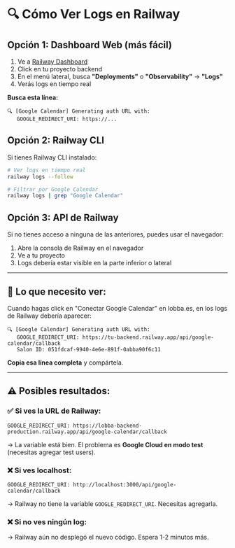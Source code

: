 # 🔍 Cómo Ver Logs en Railway

## Opción 1: Dashboard Web (más fácil)

1. Ve a [Railway Dashboard](https://railway.app/)
2. Click en tu proyecto backend
3. En el menú lateral, busca **"Deployments"** o **"Observability"** → **"Logs"**
4. Verás logs en tiempo real

**Busca esta línea:**

```
🔍 [Google Calendar] Generating auth URL with:
   GOOGLE_REDIRECT_URI: https://...
```

## Opción 2: Railway CLI

Si tienes Railway CLI instalado:

```bash
# Ver logs en tiempo real
railway logs --follow

# Filtrar por Google Calendar
railway logs | grep "Google Calendar"
```

## Opción 3: API de Railway

Si no tienes acceso a ninguna de las anteriores, puedes usar el navegador:

1. Abre la consola de Railway en el navegador
2. Ve a tu proyecto
3. Logs debería estar visible en la parte inferior o lateral

---

## 📸 Lo que necesito ver:

Cuando hagas click en "Conectar Google Calendar" en lobba.es, en los logs de Railway debería aparecer:

```
🔍 [Google Calendar] Generating auth URL with:
   GOOGLE_REDIRECT_URI: https://tu-backend.railway.app/api/google-calendar/callback
   Salon ID: 051fdcaf-9940-4e6e-891f-0abba90f6c11
```

**Copia esa línea completa** y compártela.

---

## ⚠️ Posibles resultados:

### ✅ Si ves la URL de Railway:

```
GOOGLE_REDIRECT_URI: https://lobba-backend-production.railway.app/api/google-calendar/callback
```

→ La variable está bien. El problema es **Google Cloud en modo test** (necesitas agregar test users).

### ❌ Si ves localhost:

```
GOOGLE_REDIRECT_URI: http://localhost:3000/api/google-calendar/callback
```

→ Railway no tiene la variable `GOOGLE_REDIRECT_URI`. Necesitas agregarla.

### ❌ Si no ves ningún log:

→ Railway aún no desplegó el nuevo código. Espera 1-2 minutos más.

